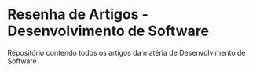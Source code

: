 # Resenha de Artigos - Desenvolvimento de Software
Repositório contendo todos os artigos da matéria de Desenvolvimento de Software
